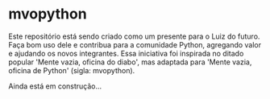# mvopython
Este repositório está sendo criado como um presente para o Luiz do futuro. Faça bom uso dele e contribua para a comunidade Python, agregando valor e ajudando os novos integrantes. Essa iniciativa foi inspirada no ditado popular 'Mente vazia, oficina do diabo', mas adaptada para 'Mente vazia, oficina de Python' (sigla: mvopython).

Ainda está em construção...
